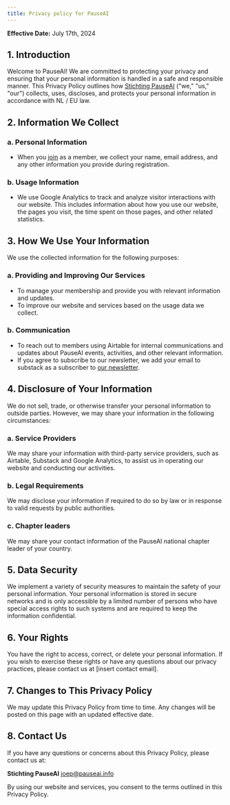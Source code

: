 ```yaml
---
title: Privacy policy for PauseAI
---
```


**Effective Date:** July 17th, 2024

## 1. Introduction

Welcome to PauseAI!
We are committed to protecting your privacy and ensuring that your personal information is handled in a safe and responsible manner.
This Privacy Policy outlines how [Stichting PauseAI](/legal) ("we," "us," "our") collects, uses, discloses, and protects your personal information in accordance with NL / EU law.

## 2. Information We Collect

### a. Personal Information
- When you [join](/join) as a member, we collect your name, email address, and any other information you provide during registration.

### b. Usage Information
- We use Google Analytics to track and analyze visitor interactions with our website. This includes information about how you use our website, the pages you visit, the time spent on those pages, and other related statistics.

## 3. How We Use Your Information

We use the collected information for the following purposes:

### a. Providing and Improving Our Services
- To manage your membership and provide you with relevant information and updates.
- To improve our website and services based on the usage data we collect.

### b. Communication
- To reach out to members using Airtable for internal communications and updates about PauseAI events, activities, and other relevant information.
- If you agree to subscribe to our newsletter, we add your email to substack as a subscriber to [our newsletter](https://pauseai.substack.com/). 

## 4. Disclosure of Your Information

We do not sell, trade, or otherwise transfer your personal information to outside parties. However, we may share your information in the following circumstances:

### a. Service Providers
We may share your information with third-party service providers, such as Airtable, Substack and Google Analytics, to assist us in operating our website and conducting our activities.

### b. Legal Requirements
We may disclose your information if required to do so by law or in response to valid requests by public authorities.

### c. Chapter leaders
We may share your contact information of the PauseAI national chapter leader of your country.

## 5. Data Security

We implement a variety of security measures to maintain the safety of your personal information. Your personal information is stored in secure networks and is only accessible by a limited number of persons who have special access rights to such systems and are required to keep the information confidential.

## 6. Your Rights

You have the right to access, correct, or delete your personal information. If you wish to exercise these rights or have any questions about our privacy practices, please contact us at [insert contact email].

## 7. Changes to This Privacy Policy

We may update this Privacy Policy from time to time. Any changes will be posted on this page with an updated effective date.

## 8. Contact Us

If you have any questions or concerns about this Privacy Policy, please contact us at:

**Stichting PauseAI**
[joep@pauseai.info](mailto:joep@pauseai.info)

By using our website and services, you consent to the terms outlined in this Privacy Policy.
